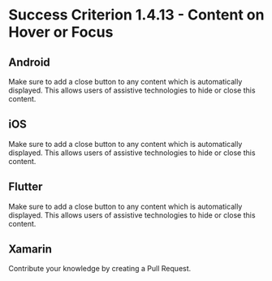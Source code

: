 # Success Criterion 1.4.13 - Content on Hover or Focus
## Android

Make sure to add a close button to any content which is automatically displayed. This allows users of assistive technologies to hide or close this content.
## iOS

Make sure to add a close button to any content which is automatically displayed. This allows users of assistive technologies to hide or close this content.
## Flutter

Make sure to add a close button to any content which is automatically displayed. This allows users of assistive technologies to hide or close this content.
## Xamarin

Contribute your knowledge by creating a Pull Request.
